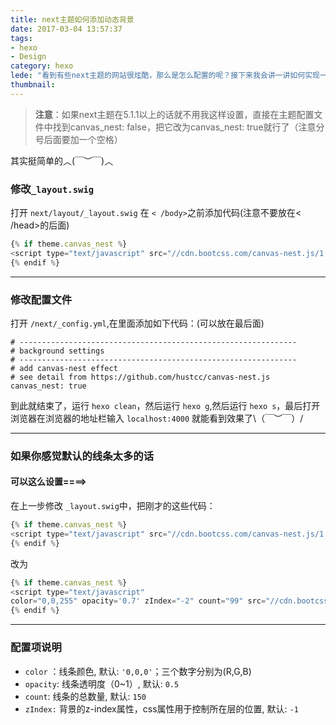 ```yaml
---
title: next主题如何添加动态背景
date: 2017-03-04 13:57:37
tags:
- hexo
- Design
category: hexo
lede: "看到有些next主题的网站很炫酷，那么是怎么配置的呢？接下来我会讲一讲如何实现一些炫酷的效果（第一部分）"
thumbnail: 
---
```


>**注意**：如果next主题在5.1.1以上的话就不用我这样设置，直接在主题配置文件中找到canvas_nest: false，把它改为canvas_nest: true就行了（注意分号后面要加一个空格）

其实挺简单的︿(￣︶￣)︿
### 修改`_layout.swig`

打开  ` next/layout/_layout.swig `
在 `< /body>`之前添加代码(注意不要放在< /head>的后面)

```JavaScript
{% if theme.canvas_nest %}
<script type="text/javascript" src="//cdn.bootcss.com/canvas-nest.js/1.0.0/canvas-nest.min.js"></script>
{% endif %}
```

-------

<!-- more -->

### 修改配置文件
打开 `/next/_config.yml`,在里面添加如下代码：(可以放在最后面)

```
# --------------------------------------------------------------
# background settings
# --------------------------------------------------------------
# add canvas-nest effect
# see detail from https://github.com/hustcc/canvas-nest.js
canvas_nest: true
```
到此就结束了，运行 `hexo clean`，然后运行 `hexo g`,然后运行 `hexo s`，最后打开浏览器在浏览器的地址栏输入 `localhost:4000` 就能看到效果了\（￣︶￣）/

-------


### 如果你感觉默认的线条太多的话

#### 可以这么设置====>

在上一步修改  `_layout.swig`中，把刚才的这些代码：

```JavaScript
{% if theme.canvas_nest %}
<script type="text/javascript" src="//cdn.bootcss.com/canvas-nest.js/1.0.0/canvas-nest.min.js"></script>
{% endif %}

```
改为

```JavaScript
{% if theme.canvas_nest %}
<script type="text/javascript"
color="0,0,255" opacity='0.7' zIndex="-2" count="99" src="//cdn.bootcss.com/canvas-nest.js/1.0.0/canvas-nest.min.js"></script>
{% endif %}

```

-------

### 配置项说明
* `color` ：线条颜色, 默认: `'0,0,0'`；三个数字分别为(R,G,B)
* `opacity`: 线条透明度（0~1）, 默认: `0.5`
* `count`: 线条的总数量, 默认: `150`
* `zIndex:` 背景的z-index属性，css属性用于控制所在层的位置, 默认: `-1`

